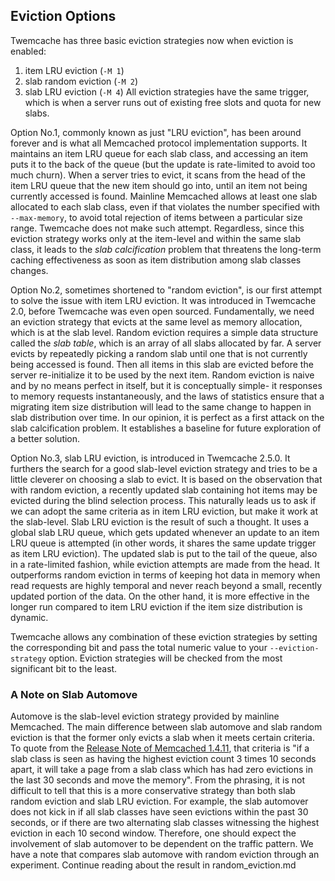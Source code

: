 ## Eviction Options
Twemcache has three basic eviction strategies now when eviction is enabled:
1. item LRU eviction (`-M 1`)
2. slab random eviction (`-M 2`)
3. slab LRU eviction (`-M 4`)
All eviction strategies have the same trigger, which is when a server runs out of existing free slots and quota for new slabs.

Option No.1, commonly known as just "LRU eviction", has been around forever and is what all Memcached protocol implementation supports. It maintains an item LRU queue for each slab class, and accessing an item puts it to the back of the queue (but the update is rate-limited to avoid too much churn). When a server tries to evict, it scans from the head of the item LRU queue that the new item should go into, until an item not being currently accessed is found. Mainline Memcached allows at least one slab allocated to each slab class, even if that violates the number specified with `--max-memory`, to avoid total rejection of items between a particular size range. Twemcache does not make such attempt. Regardless, since this eviction strategy works only at the item-level and within the same slab class, it leads to the _slab calcification_ problem that threatens the long-term caching effectiveness as soon as item distribution among slab classes changes.

Option No.2, sometimes shortened to "random eviction", is our first attempt to solve the issue with item LRU eviction. It was introduced in Twemcache 2.0, before Twemcache was even open sourced. Fundamentally, we need an eviction strategy that evicts at the same level as memory allocation, which is at the slab level. Random eviction requires a simple data structure called the _slab table_, which is an array of all slabs allocated by far. A server evicts by repeatedly picking a random slab until one that is not currently being accessed is found. Then all items in this slab are evicted before the server re-initialize it to be used by the next item. Random eviction is naive and by no means perfect in itself, but it is conceptually simple- it responses to memory requests instantaneously, and the laws of statistics ensure that a migrating item size distribution will lead to the same change to happen in slab distribution over time. In our opinion, it is perfect as a first attack on the slab calcification problem. It establishes a baseline for future exploration of a better solution.

Option No.3, slab LRU eviction, is introduced in Twemcache 2.5.0. It furthers the search for a good slab-level eviction strategy and tries to be a little cleverer on choosing a slab to evict. It is based on the observation that with random eviction, a recently updated slab containing hot items may be evicted during the blind selection process. This naturally leads us to ask if we can adopt the same criteria as in item LRU eviction, but make it work at the slab-level. Slab LRU eviction is the result of such a thought. It uses a global slab LRU queue, which gets updated whenever an update to an item LRU queue is attempted (in other words, it shares the same update trigger as item LRU eviction). The updated slab is put to the tail of the queue, also in a rate-limited fashion, while eviction attempts are made from the head. It outperforms random eviction in terms of keeping hot data in memory when read requests are highly temporal and never reach beyond a small, recently updated portion of the data. On the other hand, it is more effective in the longer run compared to item LRU eviction if the item size distribution is dynamic.

Twemcache allows any combination of these eviction strategies by setting the corresponding bit and pass the total numeric value to your `--eviction-strategy` option. Eviction strategies will be checked from the most significant bit to the least.

### A Note on Slab Automove
Automove is the slab-level eviction strategy provided by mainline Memcached. The main difference between slab automove and slab random eviction is that the former only evicts a slab when it meets certain criteria. To quote from the [Release Note of Memcached 1.4.11](http://code.google.com/p/memcached/wiki/ReleaseNotes1411rc1), that criteria is "if a slab class is seen as having the highest eviction count 3 times 10 seconds apart, it will take a page from a slab class which has had zero evictions in the last 30 seconds and move the memory". From the phrasing, it is not difficult to tell that this is a more conservative strategy than both slab random eviction and slab LRU eviction. For example, the slab automover does not kick in if all slab classes have seen evictions within the past 30 seconds, or if there are two alternating slab classes witnessing the highest eviction in each 10 second window. Therefore, one should expect the involvement of slab automover to be dependent on the traffic pattern.
We have a note that compares slab automove with random eviction through an experiment. Continue reading about the result in random_eviction.md

